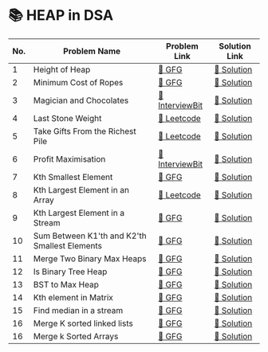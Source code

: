 # 📚 HEAP in DSA

| No. | Problem Name                                              | Problem Link                                                                                                                           | Solution Link     |
|-----|-----------------------------------------------------------|----------------------------------------------------------------------------------------------------------------------------------------|-------------------|
| 1   | Height of Heap                                            | [🔗 GFG](https://www.geeksforgeeks.org/problems/height-of-heap5025/1?page=1&difficulty%5B%5D=-1&category%5B%5D=Heap&sortBy=submissions) | [🔗 Solution](https://github.com/abhishek0112cs221008/Heap/blob/e20157b9da34e70cb76a2bf98b251acf4b497371/HeightOfHeap.java)   |
| 2   | Minimum Cost of Ropes                                     | [🔗 GFG](https://www.geeksforgeeks.org/problems/minimum-cost-of-ropes-1587115620/1?page=1&difficulty)                                  | [🔗 Solution](#)   |
| 3   | Magician and Chocolates                                   | [🔗 InterviewBit](https://www.interviewbit.com/problems/magician-and-chocolates/)                                                      | [🔗 Solution](#)   |
| 4   | Last Stone Weight                                         | [🔗 Leetcode](https://leetcode.com/problems/last-stone-weight/description/)                                                            | [🔗 Solution](#)   |
| 5   | Take Gifts From the Richest Pile                          | [🔗 Leetcode](https://leetcode.com/problems/take-gifts-from-the-richest-pile/description/)                                             | [🔗 Solution](#)   |
| 6   | Profit Maximisation                                       | [🔗 InterviewBit](https://www.interviewbit.com/problems/profit-maximisation/)                                                          | [🔗 Solution](#)   |
| 7   | Kth Smallest Element                                      | [🔗 GFG](https://www.geeksforgeeks.org/problems/kth-smallest-element5635/1?itm_source=geeksforgeeks&itm_medium=article&itm_campaign=bottom_sticky_on_article) | [🔗 Solution](#)   |
| 8   | Kth Largest Element in an Array                           | [🔗 Leetcode](https://leetcode.com/problems/kth-largest-element-in-an-array/description/)                                              | [🔗 Solution](#)   |
| 9   | Kth Largest Element in a Stream                           | [🔗 GFG](https://www.geeksforgeeks.org/problems/kth-largest-element-in-a-stream2220/1?page=1&difficulty%5B%5D=1&category%5B%5D=Heap&sortBy=submissions) | [🔗 Solution](#)   |
| 10  | Sum Between K1'th and K2'th Smallest Elements             | [🔗 GFG](https://www.geeksforgeeks.org/problems/sum-of-elements-between-k1th-and-k2th-smallest-elements3133/1?page=1&difficulty%5B%5D=0&category%5B%5D=Heap&sortBy=submissions) | [🔗 Solution](#)   |
| 11  | Merge Two Binary Max Heaps                       | [🔗 GFG](https://www.geeksforgeeks.org/problems/merge-two-binary-max-heap0144/1?page=1&difficulty%5B%5D=0&category%5B%5D=Heap&sortBy=submissions) | [🔗 Solution](https://github.com/abhishek0112cs221008/Heap/blob/main/MergeTwoBinaryTree.java) |
| 12  | Is Binary Tree Heap                              | [🔗 GFG](https://www.geeksforgeeks.org/problems/is-binary-tree-heap/1?page=1&difficulty%5B%5D=1&category%5B%5D=Heap&sortBy=submissions) | [🔗 Solution](https://github.com/abhishek0112cs221008/Heap/blob/main/IsBinaryTreeHeap.java)   |
| 13  | BST to Max Heap                                  | [🔗 GFG](https://www.geeksforgeeks.org/problems/bst-to-max-heap/1?page=1&difficulty%5B%5D=1&category%5B%5D=Heap&sortBy=submissions) | [🔗 Solution](https://github.com/abhishek0112cs221008/Heap/blob/main/BST_to_Max.java)   |
| 14  | Kth element in Matrix                                  | [🔗 GFG]([https://www.geeksforgeeks.org/problems/bst-to-max-heap/1?page=1&difficulty%5B%5D=1&category%5B%5D=Heap&sortBy=submissions](https://www.geeksforgeeks.org/problems/kth-element-in-matrix/1?page=1&difficulty%5B%5D=1&category%5B%5D=Heap&sortBy=submissions)) | [🔗 Solution]([[https://github.com/abhishek0112cs221008/Heap/blob/main/BST_to_Max.java](https://github.com/abhishek0112cs221008/Heap/blob/main/Kth%20element%20in%20Matrix.java)](https://github.com/abhishek0112cs221008/Heap/blob/main/Kth%20element%20in%20Matrix.java))   |
| 15  | Find median in a stream                                  | [🔗 GFG]([[https://www.geeksforgeeks.org/problems/bst-to-max-heap/1?page=1&difficulty%5B%5D=1&category%5B%5D=Heap&sortBy=submissions](https://www.geeksforgeeks.org/problems/kth-element-in-matrix/1?page=1&difficulty%5B%5D=1&category%5B%5D=Heap&sortBy=submissions)](https://www.geeksforgeeks.org/problems/find-median-in-a-stream-1587115620/1?page=1&difficulty%5B%5D=2&category%5B%5D=Heap&sortBy=submissions)) | [🔗 Solution](https://github.com/abhishek0112cs221008/Heap/blob/main/Find%20median%20in%20a%20stream.java)   |
| 16  | Merge K sorted linked lists                                | [🔗 GFG]([[[https://www.geeksforgeeks.org/problems/bst-to-max-heap/1?page=1&difficulty%5B%5D=1&category%5B%5D=Heap&sortBy=submissions](https://www.geeksforgeeks.org/problems/kth-element-in-matrix/1?page=1&difficulty%5B%5D=1&category%5B%5D=Heap&sortBy=submissions)](https://www.geeksforgeeks.org/problems/find-median-in-a-stream-1587115620/1?page=1&difficulty%5B%5D=2&category%5B%5D=Heap&sortBy=submissions)](https://www.geeksforgeeks.org/problems/merge-k-sorted-linked-lists/1?itm_source=geeksforgeeks&itm_medium=article&itm_campaign=bottom_sticky_on_article)) | [🔗 Solution]([https://github.com/abhishek0112cs221008/Heap/blob/main/Find%20median%20in%20a%20stream.java](https://github.com/abhishek0112cs221008/Heap/blob/main/Merge%20K%20sorted%20linked%20lists))   |
| 16  |Merge k Sorted Arrays                             | [🔗 GFG](https://www.geeksforgeeks.org/problems/merge-k-sorted-arrays/1) | [🔗 Solution]([https://github.com/abhishek0112cs221008/Heap/blob/main/Find%20median%20in%20a%20stream.java](https://github.com/abhishek0112cs221008/Heap/blob/main/Merge%20k%20Sorted%20Arrays.java))   |
